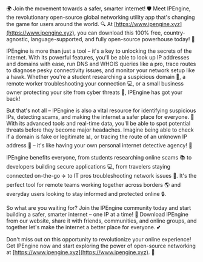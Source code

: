 🌍 Join the movement towards a safer, smarter internet! 🛡️ Meet IPEngine, the revolutionary open-source global networking utility app that's changing the game for users around the world. 🔍 At [https://www.ipengine.xyz](https://www.ipengine.xyz), you can download this 100% free, country-agnostic, language-supported, and fully open-source powerhouse today! 📡

IPEngine is more than just a tool – it's a key to unlocking the secrets of the internet. With its powerful features, you'll be able to look up IP addresses and domains with ease, run DNS and WHOIS queries like a pro, trace routes to diagnose pesky connectivity issues, and monitor your network setup like a hawk. Whether you're a student researching a suspicious domain 🤔, a remote worker troubleshooting your connection 💻, or a small business owner protecting your site from cyber threats 💸, IPEngine has got your back!

But that's not all – IPEngine is also a vital resource for identifying suspicious IPs, detecting scams, and making the internet a safer place for everyone. 🚀 With its advanced tools and real-time data, you'll be able to spot potential threats before they become major headaches. Imagine being able to check if a domain is fake or legitimate 📊, or tracing the route of an unknown IP address 🔗 – it's like having your own personal internet detective agency! 💪

IPEngine benefits everyone, from students researching online scams 📚 to developers building secure applications 💻, from travelers staying connected on-the-go ✈️ to IT pros troubleshooting network issues 💼. It's the perfect tool for remote teams working together across borders 🌎 and everyday users looking to stay informed and protected online 🔒.

So what are you waiting for? Join the IPEngine community today and start building a safer, smarter internet – one IP at a time! 🚀 Download IPEngine from our website, share it with friends, communities, and online groups, and together let's make the internet a better place for everyone. 💕

Don't miss out on this opportunity to revolutionize your online experience! Get IPEngine now and start exploring the power of open-source networking at [https://www.ipengine.xyz](https://www.ipengine.xyz). 🎉